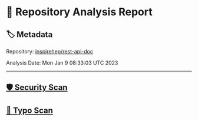 # 🧪 Repository Analysis Report

## 🏷️ Metadata

Repository:
[inspirehep/rest-api-doc](https://github.com/inspirehep/rest-api-doc)

Analysis Date:
Mon Jan  9 08:33:03 UTC 2023

---

## [🛡️ Security Scan](./security)


## [🚫 Typo Scan](./typos)


